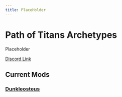 ```yaml
---
title: PlaceHolder
---
```


# Path of Titans Archetypes

Placeholder

[Discord Link](#)

## Current Mods

### [Dunkleosteus](./Path-of-Titans-Dunkleosteus)

<!-- ### [Ocepech](#) -->
<!-- ### [Squalicorax](#) -->
